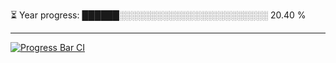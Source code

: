 
⏳ Year progress: ██████░░░░░░░░░░░░░░░░░░░░░░░░ 20.40 %

---

[![Progress Bar CI](https://github.com/thatoranzhevyy/thatoranzhevyy/actions/workflows/node.js.yml/badge.svg)](https://github.com/thatoranzhevyy/thatoranzhevyy/actions/workflows/node.js.yml)

